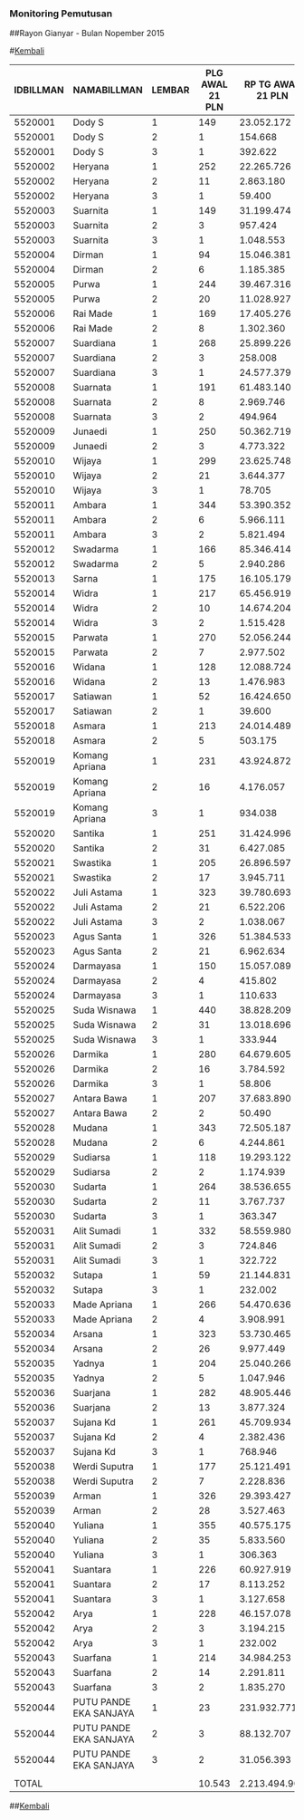 ### Monitoring Pemutusan 
##Rayon Gianyar - Bulan Nopember 2015

#[Kembali](http://areabatur.github.io/3mm.3atur/)


| IDBILLMAN |      NAMABILLMAN       | LEMBAR |  PLG AWAL 21 PLN  |  RP TG AWAL 21 PLN  |  RP BK AWAL 21 PLN  |  TARGET AKHIR PLN  |  % PENCAPAIAN  |  SISA RP TG 24 06:20  |  SISA RP BK 24 06:20  |  SISA PLG 24 06:20  |  BELUM  |  DATANGI  |  SEGEL  |
|-----------|------------------------|--------|-------------------|---------------------|---------------------|--------------------|----------------|-----------------------|-----------------------|---------------------|---------|-----------|---------|
| 5520001   | Dody S                 |      1 |  149              |  23.052.172         |  950.000            |  4.845.296,15      | -52,55%        |  14.066.040           |  626.000              |  98                 |  98     |           |         |
| 5520001   | Dody S                 |      2 |  1                |  154.668            |  15.000             |  32.509,40         | -26,61%        |  154.668              |  15.000               |  1                  |  -      |        1  |         |
| 5520001   | Dody S                 |      3 |  1                |  392.622            |  60.000             |  82.524,54         | -26,61%        |  392.622              |  60.000               |  1                  |  1      |           |         |
| 5520002   | Heryana                |      1 |  252              |  22.265.726         |  851.000            |  4.679.994,42      | -36,92%        |  17.357.615           |  663.000              |  195                |  195    |           |         |
| 5520002   | Heryana                |      2 |  11               |  2.863.180          |  111.000            |  601.806,85        | -29,29%        |  2.656.647            |  84.000               |  8                  |  8      |           |         |
| 5520002   | Heryana                |      3 |  1                |  59.400             |  18.000             |  12.485,18         | -26,61%        |  59.400               |  18.000               |  1                  |  1      |           |         |
| 5520003   | Suarnita               |      1 |  149              |  31.199.474         |  725.000            |  6.557.763,46      | -51,94%        |  19.183.905           |  437.000              |  100                |  100    |           |         |
| 5520003   | Suarnita               |      2 |  3                |  957.424            |  33.000             |  201.239,29        | -26,61%        |  957.424              |  33.000               |  3                  |  3      |           |         |
| 5520003   | Suarnita               |      3 |  1                |  1.048.553          |  60.000             |  220.393,54        | -26,61%        |  1.048.553            |  60.000               |  1                  |  1      |           |         |
| 5520004   | Dirman                 |      1 |  94               |  15.046.381         |  560.000            |  3.162.572,79      | -75,22%        |  7.366.773            |  234.000              |  50                 |  50     |           |         |
| 5520004   | Dirman                 |      2 |  6                |  1.185.385          |  66.000             |  249.154,02        | 211,96%        |  131.605              |  18.000               |  2                  |  2      |           |         |
| 5520005   | Purwa                  |      1 |  244              |  39.467.316         |  1.356.297          |  8.295.566,86      | -39,39%        |  29.358.191           |  985.114              |  167                |  148    |       18  |      1  |
| 5520005   | Purwa                  |      2 |  20               |  11.028.927         |  523.529            |  2.318.151,08      | -27,13%        |  10.862.361           |  508.529              |  19                 |  19     |           |         |
| 5520006   | Rai Made               |      1 |  169              |  17.405.276         |  866.000            |  3.658.384,85      | -60,35%        |  9.719.899            |  555.000              |  119                |  115    |        4  |         |
| 5520006   | Rai Made               |      2 |  8                |  1.302.360          |  84.000             |  273.740,79        | -27,49%        |  1.269.624            |  75.000               |  7                  |  2      |        5  |         |
| 5520007   | Suardiana              |      1 |  268              |  25.899.226         |  1.107.000          |  5.443.713,50      | -45,12%        |  17.508.420           |  742.000              |  181                |  172    |        9  |         |
| 5520007   | Suardiana              |      2 |  3                |  258.008            |  33.000             |  54.230,26         | -26,61%        |  258.008              |  33.000               |  3                  |  -      |        3  |         |
| 5520007   | Suardiana              |      3 |  1                |  24.577.379         |  1.185.965          |  5.165.876,77      | -26,61%        |  24.577.379           |  1.185.965            |  1                  |  1      |           |         |
| 5520008   | Suarnata               |      1 |  191              |  61.483.140         |  1.998.532          |  12.923.034,81     | -60,41%        |  34.314.529           |  1.221.000            |  138                |  132    |        6  |         |
| 5520008   | Suarnata               |      2 |  8                |  2.969.746          |  123.000            |  624.205,77        | -26,61%        |  2.969.746            |  123.000              |  8                  |  4      |        4  |         |
| 5520008   | Suarnata               |      3 |  2                |  494.964            |  48.000             |  104.035,63        | -26,61%        |  494.964              |  48.000               |  2                  |  2      |           |         |
| 5520009   | Junaedi                |      1 |  250              |  50.362.719         |  1.820.617          |  10.585.652,77     | -48,26%        |  32.518.258           |  1.166.617            |  165                |  165    |           |         |
| 5520009   | Junaedi                |      2 |  3                |  4.773.322          |  264.000            |  1.003.296,29      | -28,61%        |  4.509.542            |  234.000              |  2                  |  1      |        1  |         |
| 5520010   | Wijaya                 |      1 |  299              |  23.625.748         |  1.138.000          |  4.965.855,09      | -38,46%        |  17.878.488           |  883.000              |  235                |  235    |           |         |
| 5520010   | Wijaya                 |      2 |  21               |  3.644.377          |  222.000            |  766.005,30        | -29,14%        |  3.395.034            |  186.000              |  17                 |  17     |           |         |
| 5520010   | Wijaya                 |      3 |  1                |  78.705             |  18.000             |  16.542,87         | -26,61%        |  78.705               |  18.000               |  1                  |  1      |           |         |
| 5520011   | Ambara                 |      1 |  344              |  53.390.352         |  1.889.310          |  11.222.025,71     | -37,63%        |  41.046.445           |  1.544.310            |  244                |  242    |        2  |         |
| 5520011   | Ambara                 |      2 |  6                |  5.966.111          |  351.000            |  1.254.006,55      | -26,61%        |  5.966.111            |  351.000              |  6                  |  1      |        5  |         |
| 5520011   | Ambara                 |      3 |  2                |  5.821.494          |  476.454            |  1.223.609,75      | -26,61%        |  5.821.494            |  476.454              |  2                  |  1      |        1  |         |
| 5520012   | Swadarma               |      1 |  166              |  85.346.414         |  3.561.066          |  17.938.815,09     | -59,44%        |  48.116.688           |  2.132.833            |  103                |  99     |        4  |         |
| 5520012   | Swadarma               |      2 |  5                |  2.940.286          |  354.000            |  618.013,63        | -26,61%        |  2.940.286            |  354.000              |  5                  |  -      |        4  |      1  |
| 5520013   | Sarna                  |      1 |  175              |  16.105.179         |  713.000            |  3.385.119,71      | -130,34%       |  5.982.178            |  350.000              |  68                 |  68     |           |         |
| 5520014   | Widra                  |      1 |  217              |  65.456.919         |  1.860.571          |  13.758.276,55     | -40,87%        |  47.423.570           |  1.352.558            |  150                |  150    |           |         |
| 5520014   | Widra                  |      2 |  10               |  14.674.204         |  501.383            |  3.084.345,55      | -28,57%        |  13.881.501           |  486.383              |  9                  |  9      |           |         |
| 5520014   | Widra                  |      3 |  2                |  1.515.428          |  318.000            |  318.525,19        | -26,61%        |  1.515.428            |  318.000              |  2                  |  2      |           |         |
| 5520015   | Parwata                |      1 |  270              |  52.056.244         |  1.945.000          |  10.941.611,86     | -33,73%        |  43.377.464           |  1.519.000            |  217                |  217    |           |         |
| 5520015   | Parwata                |      2 |  7                |  2.977.502          |  96.000             |  625.835,99        | -26,61%        |  2.977.502            |  96.000               |  7                  |  7      |           |         |
| 5520016   | Widana                 |      1 |  128              |  12.088.724         |  516.000            |  2.540.907,98      | -30,75%        |  10.805.291           |  452.000              |  108                |  105    |        3  |         |
| 5520016   | Widana                 |      2 |  13               |  1.476.983          |  129.000            |  310.444,50        | -26,61%        |  1.476.983            |  129.000              |  13                 |  11     |        2  |         |
| 5520017   | Satiawan               |      1 |  52               |  16.424.650         |  686.182            |  3.452.268,76      | -92,27%        |  7.193.747            |  253.109              |  23                 |  23     |           |         |
| 5520017   | Satiawan               |      2 |  1                |  39.600             |  9.000              |  8.323,46          | -26,61%        |  39.600               |  9.000                |  1                  |  -      |           |      1  |
| 5520018   | Asmara                 |      1 |  213              |  24.014.489         |  953.000            |  5.047.563,89      | -53,81%        |  14.427.916           |  586.000              |  130                |  130    |           |         |
| 5520018   | Asmara                 |      2 |  5                |  503.175            |  45.000             |  105.761,48        | -32,94%        |  426.879              |  36.000               |  4                  |  4      |           |         |
| 5520019   | Komang Apriana         |      1 |  231              |  43.924.872         |  1.245.000          |  9.232.492,84      | -38,66%        |  33.115.789           |  929.000              |  175                |  175    |           |         |
| 5520019   | Komang Apriana         |      2 |  16               |  4.176.057          |  183.000            |  877.758,20        | -41,14%        |  3.011.331            |  144.000              |  14                 |  14     |           |         |
| 5520019   | Komang Apriana         |      3 |  1                |  934.038            |  30.000             |  196.323,83        | 100,00%        |                       |                       |                     |         |           |         |
| 5520020   | Santika                |      1 |  251              |  31.424.996         |  978.000            |  6.605.165,54      | -36,89%        |  24.509.517           |  716.000              |  175                |  175    |           |         |
| 5520020   | Santika                |      2 |  31               |  6.427.085          |  351.000            |  1.350.897,88      | -26,61%        |  6.427.085            |  351.000              |  31                 |  29     |        2  |         |
| 5520021   | Swastika               |      1 |  205              |  26.896.597         |  893.000            |  5.653.349,19      | -36,91%        |  20.968.226           |  596.000              |  161                |  161    |           |         |
| 5520021   | Swastika               |      2 |  17               |  3.945.711          |  315.000            |  829.342,17        | -30,56%        |  3.542.856            |  288.000              |  14                 |  14     |           |         |
| 5520022   | Juli Astama            |      1 |  323              |  39.780.693         |  1.713.260          |  8.361.435,03      | -33,09%        |  33.628.901           |  1.424.260            |  263                |  263    |           |         |
| 5520022   | Juli Astama            |      2 |  21               |  6.522.206          |  441.000            |  1.370.891,19      | -26,61%        |  6.522.206            |  441.000              |  21                 |  21     |           |         |
| 5520022   | Juli Astama            |      3 |  2                |  1.038.067          |  60.000             |  218.189,51        | -182,73%       |  337.595              |  30.000               |  1                  |  1      |           |         |
| 5520023   | Agus Santa             |      1 |  326              |  51.384.533         |  1.565.186          |  10.800.426,08     | -47,87%        |  33.362.357           |  983.000              |  239                |  231    |        8  |         |
| 5520023   | Agus Santa             |      2 |  21               |  6.962.634          |  423.000            |  1.463.463,99      | -53,55%        |  4.196.482            |  246.000              |  17                 |  3      |        5  |      9  |
| 5520024   | Darmayasa              |      1 |  150              |  15.057.089         |  679.000            |  3.164.823,48      | -39,74%        |  11.128.771           |  515.000              |  101                |  101    |           |         |
| 5520024   | Darmayasa              |      2 |  4                |  415.802            |  36.000             |  87.396,70         | -26,61%        |  415.802              |  36.000               |  4                  |  4      |           |         |
| 5520024   | Darmayasa              |      3 |  1                |  110.633            |  18.000             |  23.253,76         | 100,00%        |                       |                       |                     |         |           |         |
| 5520025   | Suda Wisnawa           |      1 |  440              |  38.828.209         |  1.724.000          |  8.161.234,07      | -33,21%        |  32.738.828           |  1.506.000            |  380                |  380    |           |         |
| 5520025   | Suda Wisnawa           |      2 |  31               |  13.018.696         |  1.062.000          |  2.736.377,19      | -30,26%        |  11.779.807           |  1.032.000            |  29                 |  29     |           |         |
| 5520025   | Suda Wisnawa           |      3 |  1                |  333.944            |  18.000             |  70.191,11         | -26,61%        |  333.944              |  18.000               |  1                  |  1      |           |         |
| 5520026   | Darmika                |      1 |  280              |  64.679.605         |  2.206.779          |  13.594.894,26     | -53,78%        |  38.871.345           |  1.510.138            |  199                |  199    |           |         |
| 5520026   | Darmika                |      2 |  16               |  3.784.592          |  174.000            |  795.476,84        | -41,28%        |  2.722.541            |  141.000              |  13                 |  13     |           |         |
| 5520026   | Darmika                |      3 |  1                |  58.806             |  18.000             |  12.360,33         | -26,61%        |  58.806               |  18.000               |  1                  |  1      |           |         |
| 5520027   | Antara Bawa            |      1 |  207              |  37.683.890         |  1.192.000          |  7.920.711,64      | -50,21%        |  23.697.166           |  699.000              |  131                |  131    |           |         |
| 5520027   | Antara Bawa            |      2 |  2                |  50.490             |  18.000             |  10.612,41         | -3822,99%      |  10.890               |  9.000                |  1                  |  -      |        1  |         |
| 5520028   | Mudana                 |      1 |  343              |  72.505.187         |  2.465.000          |  15.239.739,80     | -45,50%        |  48.730.970           |  1.628.000            |  239                |  239    |           |         |
| 5520028   | Mudana                 |      2 |  6                |  4.244.861          |  669.000            |  892.219,99        | -26,61%        |  4.244.861            |  669.000              |  6                  |  5      |        1  |         |
| 5520029   | Sudiarsa               |      1 |  118              |  19.293.122         |  664.000            |  4.055.187,93      | -46,54%        |  12.768.445           |  500.000              |  78                 |  78     |           |         |
| 5520029   | Sudiarsa               |      2 |  2                |  1.174.939          |  30.000             |  246.958,40        | -26,61%        |  1.174.939            |  30.000               |  2                  |  -      |        2  |         |
| 5520030   | Sudarta                |      1 |  264              |  38.536.655         |  1.098.000          |  8.099.952,84      | -43,17%        |  26.862.598           |  786.000              |  180                |  180    |           |         |
| 5520030   | Sudarta                |      2 |  11               |  3.767.737          |  135.000            |  791.934,12        | -35,75%        |  3.007.433            |  111.000              |  9                  |  9      |           |         |
| 5520030   | Sudarta                |      3 |  1                |  363.347            |  18.000             |  76.371,28         | -26,61%        |  363.347              |  18.000               |  1                  |  1      |           |         |
| 5520031   | Alit Sumadi            |      1 |  332              |  58.559.980         |  1.883.969          |  12.308.620,87     | -43,57%        |  40.559.701           |  1.338.000            |  258                |  258    |           |         |
| 5520031   | Alit Sumadi            |      2 |  3                |  724.846            |  168.000            |  152.354,13        | -55,69%        |  425.920              |  150.000              |  1                  |  -      |        1  |         |
| 5520031   | Alit Sumadi            |      3 |  1                |  322.722            |  30.000             |  67.832,38         | -26,61%        |  322.722              |  30.000               |  1                  |  -      |        1  |         |
| 5520032   | Sutapa                 |      1 |  59               |  21.144.831         |  818.986            |  4.444.395,44      | -42,59%        |  14.880.483           |  551.986              |  35                 |  34     |        1  |         |
| 5520032   | Sutapa                 |      3 |  1                |  232.002            |  30.000             |  48.764,10         | -26,61%        |  232.002              |  30.000               |  1                  |  1      |           |         |
| 5520033   | Made Apriana           |      1 |  266              |  54.470.636         |  2.117.761          |  11.449.088,73     | -33,25%        |  45.886.137           |  1.681.761            |  218                |  218    |           |         |
| 5520033   | Made Apriana           |      2 |  4                |  3.908.991          |  252.000            |  821.624,05        | -26,61%        |  3.908.991            |  252.000              |  4                  |  2      |        2  |         |
| 5520034   | Arsana                 |      1 |  323              |  53.730.465         |  1.916.000          |  11.293.513,47     | -42,22%        |  38.043.236           |  1.334.000            |  236                |  236    |           |         |
| 5520034   | Arsana                 |      2 |  26               |  9.977.449          |  534.000            |  2.097.142,74      | -27,01%        |  9.860.859            |  525.000              |  25                 |  25     |           |         |
| 5520035   | Yadnya                 |      1 |  204              |  25.040.266         |  731.000            |  5.263.170,18      | -36,94%        |  19.512.893           |  580.000              |  166                |  166    |           |         |
| 5520035   | Yadnya                 |      2 |  5                |  1.047.946          |  45.000             |  220.265,96        | -75,01%        |  513.933              |  27.000               |  3                  |  3      |           |         |
| 5520036   | Suarjana               |      1 |  282              |  48.905.446         |  1.330.000          |  10.279.351,08     | -38,58%        |  36.923.852           |  1.027.000            |  206                |  206    |           |         |
| 5520036   | Suarjana               |      2 |  13               |  3.877.324          |  186.000            |  814.968,02        | -34,49%        |  3.178.087            |  162.000              |  11                 |  8      |        3  |         |
| 5520037   | Sujana Kd              |      1 |  261              |  45.709.934         |  1.562.000          |  9.607.691,94      | -59,34%        |  25.798.406           |  962.000              |  135                |  122    |       13  |         |
| 5520037   | Sujana Kd              |      2 |  4                |  2.382.436          |  258.000            |  500.760,10        | -26,61%        |  2.382.436            |  258.000              |  4                  |  1      |        3  |         |
| 5520037   | Sujana Kd              |      3 |  1                |  768.946            |  30.000             |  161.623,43        | -26,61%        |  768.946              |  30.000               |  1                  |  1      |           |         |
| 5520038   | Werdi Suputra          |      1 |  177              |  25.121.491         |  855.000            |  5.280.242,73      | -45,59%        |  16.861.671           |  658.000              |  137                |  134    |        3  |         |
| 5520038   | Werdi Suputra          |      2 |  7                |  2.228.836          |  216.000            |  468.475,18        | -28,43%        |  2.116.058            |  207.000              |  6                  |  -      |        6  |         |
| 5520039   | Arman                  |      1 |  326              |  29.393.427         |  1.080.000          |  6.178.153,56      | -38,28%        |  22.319.588           |  844.000              |  258                |  258    |           |         |
| 5520039   | Arman                  |      2 |  28               |  3.527.463          |  270.000            |  741.431,34        | -30,81%        |  3.148.140            |  225.000              |  23                 |  23     |           |         |
| 5520040   | Yuliana                |      1 |  355              |  40.575.175         |  1.544.000          |  8.528.425,83      | -38,78%        |  30.522.665           |  1.042.000            |  261                |  261    |           |         |
| 5520040   | Yuliana                |      2 |  35               |  5.833.560          |  492.000            |  1.226.145,88      | -34,85%        |  4.744.332            |  441.000              |  30                 |  28     |        2  |         |
| 5520040   | Yuliana                |      3 |  1                |  306.363            |  30.000             |  64.393,91         | -26,61%        |  306.363              |  30.000               |  1                  |  1      |           |         |
| 5520041   | Suantara               |      1 |  226              |  60.927.919         |  1.597.000          |  12.806.333,87     | -33,91%        |  50.569.013           |  1.313.000            |  177                |  177    |           |         |
| 5520041   | Suantara               |      2 |  17               |  8.113.252          |  501.000            |  1.705.310,40      | -28,55%        |  7.677.502            |  486.000              |  16                 |  16     |           |         |
| 5520041   | Suantara               |      3 |  1                |  3.127.658          |  60.000             |  657.397,02        | -26,61%        |  3.127.658            |  60.000               |  1                  |  1      |           |         |
| 5520042   | Arya                   |      1 |  228              |  46.157.078         |  1.822.422          |  9.701.676,36      | -89,41%        |  20.552.549           |  800.000              |  132                |  129    |        3  |         |
| 5520042   | Arya                   |      2 |  3                |  3.194.215          |  54.000             |  671.386,52        | -36,71%        |  2.500.085            |  30.000               |  1                  |  -      |        1  |         |
| 5520042   | Arya                   |      3 |  1                |  232.002            |  30.000             |  48.764,10         | -26,61%        |  232.002              |  30.000               |  1                  |  1      |           |         |
| 5520043   | Suarfana               |      1 |  214              |  34.984.253         |  1.419.272          |  7.353.279,61      | -35,65%        |  27.982.171           |  1.176.272            |  170                |  166    |        4  |         |
| 5520043   | Suarfana               |      2 |  14               |  2.291.811          |  144.000            |  481.711,79        | -49,75%        |  1.450.006            |  114.000              |  12                 |  11     |        1  |         |
| 5520043   | Suarfana               |      3 |  2                |  1.835.270          |  48.000             |  385.752,23        | -26,61%        |  1.835.270            |  48.000               |  2                  |  2      |           |         |
| 5520044   | PUTU PANDE EKA SANJAYA |      1 |  23               |  231.932.771        |  6.446.082          |  48.749.547,83     | -41,16%        |  167.180.068          |  4.680.753            |  19                 |  19     |           |         |
| 5520044   | PUTU PANDE EKA SANJAYA |      2 |  3                |  88.132.707         |  3.647.238          |  18.524.461,19     | -30,47%        |  79.320.193           |  3.286.568            |  2                  |  2      |           |         |
| 5520044   | PUTU PANDE EKA SANJAYA |      3 |  2                |  31.056.393         |  1.648.886          |  6.527.689,51      | -26,61%        |  31.056.393           |  1.648.886            |  2                  |  2      |           |         |
|           |                        |        |                   |                     |                     |                    |                |                       |                       |                     |         |           |         |
| TOTAL     |                        |        |  10.543           |  2.213.494.909      |  82.860.747         |  465.250.665,00    | -40,58%        |  1.611.740.652        |  62.091.496           |  7.659              |  7.512  |      135  |     12  |


##[Kembali](http://areabatur.github.io/3mm.3atur/)

